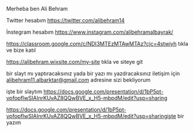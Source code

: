 Merheba ben Ali Behram

Twitter hesabım https://twitter.com/alibehram14

İnstegram hesabım https://www.instagram.com/alibehramalbayrak/

https://classroom.google.com/c/NDI3MTEzMTAwMTAz?cjc=4stwiyh tıkla ve bize katıl

https://alibehram.wixsite.com/my-site tıkla ve siteye git 

bir slayt mı yaptıracaksınız yada bir yazı mı yazdracaksınız iletişim için alibehram11.albarktar@gmail.com adresine sizi bekliyorum 

işte bir slaytım https://docs.google.com/presentation/d/1bP5pt-vpfopfIwSIAInrKUvAZ8QQwBVE_x_H5-mbpdM/edit?usp=sharing

https://docs.google.com/presentation/d/1bP5pt-vpfopfIwSIAInrKUvAZ8QQwBVE_x_H5-mbpdM/edit?usp=sharingişte bir yazım  

